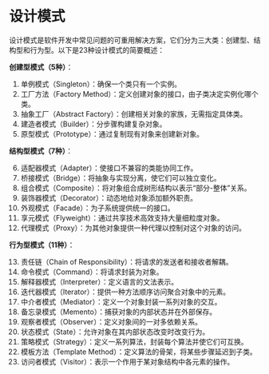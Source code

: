 # 设计模式



设计模式是软件开发中常见问题的可重用解决方案，它们分为三大类：创建型、结构型和行为型。以下是23种设计模式的简要概述：

**创建型模式（5种）**：

1. 单例模式（Singleton）：确保一个类只有一个实例。
2. 工厂方法（Factory Method）：定义创建对象的接口，由子类决定实例化哪个类。
3. 抽象工厂（Abstract Factory）：创建相关对象的家族，无需指定具体类。
4. 建造者模式（Builder）：分步骤构建复杂对象。
5. 原型模式（Prototype）：通过复制现有对象来创建新对象。

**结构型模式（7种）**：

6. 适配器模式（Adapter）：使接口不兼容的类能协同工作。
7. 桥接模式（Bridge）：将抽象与实现分离，使它们可以独立变化。
8. 组合模式（Composite）：将对象组合成树形结构以表示“部分-整体”关系。
9. 装饰器模式（Decorator）：动态地给对象添加额外职责。
10. 外观模式（Facade）：为子系统提供统一的接口。
11. 享元模式（Flyweight）：通过共享技术高效支持大量细粒度对象。
12. 代理模式（Proxy）：为其他对象提供一种代理以控制对这个对象的访问。

**行为型模式（11种）**：

13. 责任链（Chain of Responsibility）：将请求的发送者和接收者解耦。
14. 命令模式（Command）：将请求封装为对象。
15. 解释器模式（Interpreter）：定义语言的文法表示。
16. 迭代器模式（Iterator）：提供一种方法顺序访问聚合对象中的元素。
17. 中介者模式（Mediator）：定义一个对象封装一系列对象的交互。
18. 备忘录模式（Memento）：捕获对象的内部状态并在外部保存。
19. 观察者模式（Observer）：定义对象间的一对多依赖关系。
20. 状态模式（State）：允许对象在其内部状态改变时改变行为。
21. 策略模式（Strategy）：定义一系列算法，封装每个算法并使它们可互换。
22. 模板方法（Template Method）：定义算法的骨架，将某些步骤延迟到子类。
23. 访问者模式（Visitor）：表示一个作用于某对象结构中各元素的操作。